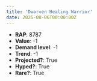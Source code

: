 ```yaml
---
title: 'Dwarven Healing Warrior'
date: 2025-08-06T00:00:00Z
---
```

- **RAP**: 8787
- **Value**: -1
- **Demand level**: -1
- **Trend**: -1
- **Projected?**: True
- **Hyped?**: True
- **Rare?**: True
